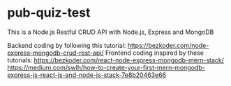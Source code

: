 # pub-quiz-test
This is a Node.js Restful CRUD API with Node.js, Express and MongoDB 

Backend coding by following this tutorial: https://bezkoder.com/node-express-mongodb-crud-rest-api/
Frontend coding inspired by these tutorials: 
https://bezkoder.com/react-node-express-mongodb-mern-stack/
https://medium.com/swlh/how-to-create-your-first-mern-mongodb-express-js-react-js-and-node-js-stack-7e8b20463e66


